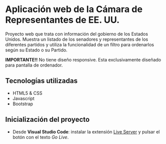 # Aplicación web de la Cámara de Representantes de EE. UU.

Proyecto web que trata con información del gobierno de los Estados Unidos. Muestra un listado de los senadores y representantes de los diferentes partidos y utiliza la funcionalidad de un filtro para ordenarlos según su Estado o su Partido.

**IMPORTANTE!!**
No tiene diseño responsive. Esta exclusivamente diseñado para pantalla de ordenador.

## Tecnologías utilizadas

- HTML5 & CSS
- Javascript
- Bootstrap

## Inicialización del proyecto

- Desde **Visual Studio Code**: instalar la extensión [Live Server](https://marketplace.visualstudio.com/items?itemName=ritwickdey.LiveServer) y pulsar el botón con el texto _Go Live_.
